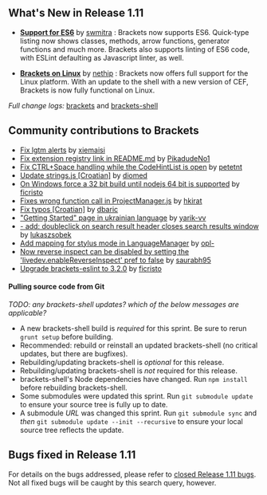 What's New in Release 1.11
-------------------------

*  **[Support for ES6](https://github.com/adobe/brackets/pull/13635)** by [swmitra](https://github.com/swmitra) :
Brackets now supports ES6. Quick-type listing now shows classes, methods, arrow functions, generator functions and much more. Brackets also supports linting of ES6 code, with ESLint defaulting as Javascript linter, as well.
 
*  **[Brackets on Linux](https://github.com/adobe/brackets-shell/pull/619)** by [nethip](https://github.com/nethip) :
Brackets now offers full support for the Linux platform. With an update to the shell with a new version of CEF, Brackets is now fully functional on Linux.
 

_Full change logs:_ [brackets](https://github.com/adobe/brackets/compare/release-1.10...release#commits_bucket) and [brackets-shell](https://github.com/adobe/brackets-shell/compare/release-1.10...release#commits_bucket)



Community contributions to Brackets
-----------------------------------
* [Fix lgtm alerts](https://github.com/adobe/brackets/pull/13483) by [xiemaisi](https://github.com/xiemaisi)
* [Fix extension registry link in README.md](https://github.com/adobe/brackets/pull/13583) by [PikadudeNo1](https://github.com/PikadudeNo1)
* [Fix CTRL+Space handling while the CodeHintList is open](https://github.com/adobe/brackets/pull/13560) by [petetnt](https://github.com/petetnt)
* [Update strings.js [Croatian]](https://github.com/adobe/brackets/pull/13571) by [diomed](https://github.com/diomed)
* [On Windows force a 32 bit build until nodejs 64 bit is supported](https://github.com/adobe/brackets/pull/13384) by [ficristo](https://github.com/ficristo)
* [Fixes wrong function call in ProjectManager.js](https://github.com/adobe/brackets/pull/13611) by [hkirat](https://github.com/hkirat)
* [Fix typos [Croatian]](https://github.com/adobe/brackets/pull/13628) by [dbaric](https://github.com/dbaric)
* ["Getting Started" page in ukrainian language](https://github.com/adobe/brackets/pull/13397) by [yarik-vv](https://github.com/yarik-vv)
* [- add: doubleclick on search result header closes search results window](https://github.com/adobe/brackets/pull/13624) by [lukaszsobek](https://github.com/lukaszsobek)
* [Add mapping for stylus mode in LanguageManager](https://github.com/adobe/brackets/pull/13380) by [opl-](https://github.com/opl-)
* [Now reverse inspect can be disabled by setting the 'livedev.enableReverseInspect' pref to false](https://github.com/adobe/brackets/pull/13659) by [saurabh95](https://github.com/saurabh95)
* [Upgrade brackets-eslint to 3.2.0](https://github.com/adobe/brackets/pull/13717) by [ficristo](https://github.com/ficristo)


#### Pulling source code from Git
_TODO: any brackets-shell updates? which of the below messages are applicable?_

* A new brackets-shell build is _required_ for this sprint. Be sure to rerun `grunt setup` before building.
* Recommended: rebuild or reinstall an updated brackets-shell (no critical updates, but there are bugfixes).
* Rebuilding/updating brackets-shell is _optional_ for this release.
* Rebuilding/updating brackets-shell is _not_ required for this release.
* brackets-shell's Node dependencies have changed. Run `npm install` before rebuilding brackets-shell.
* Some submodules were updated this sprint. Run `git submodule update` to ensure your source tree is fully up to date.
* A submodule _URL_ was changed this sprint. Run `git submodule sync` and _then_ `git submodule update --init --recursive` to ensure your local source tree reflects the update.


Bugs fixed in Release 1.11
-------------------------
For details on the bugs addressed, please refer to [closed Release 1.11 bugs](https://github.com/adobe/brackets/issues?q=is%3Aclosed+milestone%3A%22Release+1.11%22). Not all fixed bugs will be caught by this search query, however.